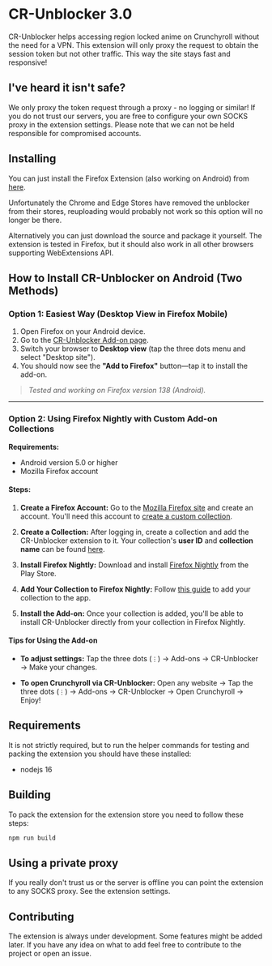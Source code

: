 # CR-Unblocker 3.0

CR-Unblocker helps accessing region locked anime on Crunchyroll without the need for a VPN. This extension will only proxy the request to obtain the session token but not other traffic. This way the site stays fast and responsive!

## I've heard it isn't safe?
We only proxy the token request through a proxy - no logging or similar! If you do not trust our servers, you are free to configure your own SOCKS proxy in the extension settings. Please note that we can not be held responsible for compromised accounts.

## Installing
You can just install the Firefox Extension (also working on Android) from [here](https://addons.mozilla.org/firefox/addon/crunchy-unblocker).

Unfortunately the Chrome and Edge Stores have removed the unblocker from their stores, reuploading would probably not work so this option will no longer be there.

Alternatively you can just download the source and package it yourself. The extension is tested in Firefox, but it should also work in all other browsers supporting WebExtensions API.

## How to Install CR-Unblocker on Android (Two Methods)

### **Option 1: Easiest Way (Desktop View in Firefox Mobile)**

1. Open Firefox on your Android device.
2. Go to the [CR-Unblocker Add-on page](https://addons.mozilla.org/en-US/firefox/addon/crunchy-unblocker/).
3. Switch your browser to **Desktop view** (tap the three dots menu and select "Desktop site").
4. You should now see the **"Add to Firefox"** button—tap it to install the add-on.

> *Tested and working on Firefox version 138 (Android).*

---

### **Option 2: Using Firefox Nightly with Custom Add-on Collections**

**Requirements:**

* Android version 5.0 or higher
* Mozilla Firefox account

#### Steps:

1. **Create a Firefox Account:**
   Go to the [Mozilla Firefox site](https://support.mozilla.org/en-US/kb/access-mozilla-services-firefox-account) and create an account.
   You'll need this account to [create a custom collection](https://support.mozilla.org/en-US/kb/how-use-collections-addonsmozillaorg).

2. **Create a Collection:**
   After logging in, create a collection and add the CR-Unblocker extension to it.
   Your collection's **user ID** and **collection name** can be found [here](https://addons.mozilla.org/en-US/firefox/collections/).

3. **Install Firefox Nightly:**
   Download and install [Firefox Nightly](https://play.google.com/store/apps/details?id=org.mozilla.fenix&hl=en_US) from the Play Store.

4. **Add Your Collection to Firefox Nightly:**
   Follow [this guide](https://blog.mozilla.org/addons/2020/09/29/expanded-extension-support-in-firefox-for-android-nightly/) to add your collection to the app.

5. **Install the Add-on:**
   Once your collection is added, you'll be able to install CR-Unblocker directly from your collection in Firefox Nightly.

#### **Tips for Using the Add-on**

* **To adjust settings:**
  Tap the three dots (`⋮`) → Add-ons → CR-Unblocker → Make your changes.

* **To open Crunchyroll via CR-Unblocker:**
  Open any website → Tap the three dots (`⋮`) → Add-ons → CR-Unblocker → Open Crunchyroll → Enjoy!

## Requirements

It is not strictly required, but to run the helper commands for testing and packing the extension you should have these installed:

* nodejs 16

## Building

To pack the extension for the extension store you need to follow these steps:

```bash
npm run build
```

## Using a private proxy
If you really don't trust us or the server is offline you can point the extension to any SOCKS proxy. See the extension settings.

## Contributing
The extension is always under development. Some features might be added later. If you have any idea on what to add feel free to contribute to the project or open an issue.
